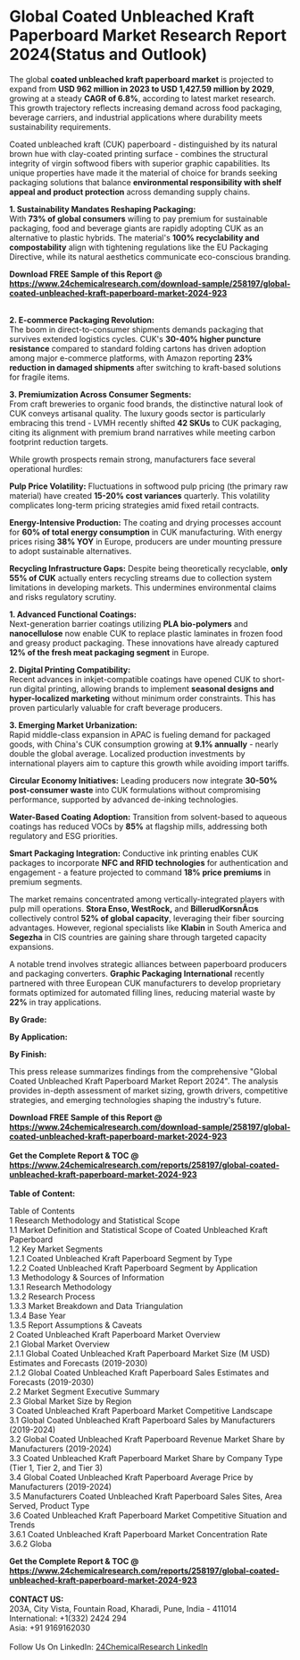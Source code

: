 <h1>Global Coated Unbleached Kraft Paperboard Market Research Report 2024(Status and Outlook)</h1><p>The global <strong>coated unbleached kraft paperboard market</strong> is projected to expand from <strong>USD 962 million in 2023 to USD 1,427.59 million by 2029</strong>, growing at a steady <strong>CAGR of 6.8%</strong>, according to latest market research. This growth trajectory reflects increasing demand across food packaging, beverage carriers, and industrial applications where durability meets sustainability requirements.</p><p>Coated unbleached kraft (CUK) paperboard - distinguished by its natural brown hue with clay-coated printing surface - combines the structural integrity of virgin softwood fibers with superior graphic capabilities. Its unique properties have made it the material of choice for brands seeking packaging solutions that balance <strong>environmental responsibility with shelf appeal and product protection</strong> across demanding supply chains.</p><p><strong>1. Sustainability Mandates Reshaping Packaging:</strong><br>
With <strong>73% of global consumers</strong> willing to pay premium for sustainable packaging, food and beverage giants are rapidly adopting CUK as an alternative to plastic hybrids. The material's <strong>100% recyclability and compostability</strong> align with tightening regulations like the EU Packaging Directive, while its natural aesthetics communicate eco-conscious branding.</p><div><b>Download FREE Sample of this Report @ 
            <a href="https://www.24chemicalresearch.com/download-sample/258197/global-coated-unbleached-kraft-paperboard-market-2024-923">
            https://www.24chemicalresearch.com/download-sample/258197/global-coated-unbleached-kraft-paperboard-market-2024-923</a></b></div><br><p><strong>2. E-commerce Packaging Revolution:</strong><br>
The boom in direct-to-consumer shipments demands packaging that survives extended logistics cycles. CUK's <strong>30-40% higher puncture resistance</strong> compared to standard folding cartons has driven adoption among major e-commerce platforms, with Amazon reporting <strong>23% reduction in damaged shipments</strong> after switching to kraft-based solutions for fragile items.</p><p><strong>3. Premiumization Across Consumer Segments:</strong><br>
From craft breweries to organic food brands, the distinctive natural look of CUK conveys artisanal quality. The luxury goods sector is particularly embracing this trend - LVMH recently shifted <strong>42 SKUs</strong> to CUK packaging, citing its alignment with premium brand narratives while meeting carbon footprint reduction targets.</p><p>While growth prospects remain strong, manufacturers face several operational hurdles:</p><p><strong>Pulp Price Volatility:</strong> Fluctuations in softwood pulp pricing (the primary raw material) have created <strong>15-20% cost variances</strong> quarterly. This volatility complicates long-term pricing strategies amid fixed retail contracts.</p><p><strong>Energy-Intensive Production:</strong> The coating and drying processes account for <strong>60% of total energy consumption</strong> in CUK manufacturing. With energy prices rising <strong>38% YOY</strong> in Europe, producers are under mounting pressure to adopt sustainable alternatives.</p><p><strong>Recycling Infrastructure Gaps:</strong> Despite being theoretically recyclable, <strong>only 55% of CUK</strong> actually enters recycling streams due to collection system limitations in developing markets. This undermines environmental claims and risks regulatory scrutiny.</p><p><strong>1. Advanced Functional Coatings:</strong><br>
Next-generation barrier coatings utilizing <strong>PLA bio-polymers</strong> and <strong>nanocellulose</strong> now enable CUK to replace plastic laminates in frozen food and greasy product packaging. These innovations have already captured <strong>12% of the fresh meat packaging segment</strong> in Europe.</p><p><strong>2. Digital Printing Compatibility:</strong><br>
Recent advances in inkjet-compatible coatings have opened CUK to short-run digital printing, allowing brands to implement <strong>seasonal designs and hyper-localized marketing</strong> without minimum order constraints. This has proven particularly valuable for craft beverage producers.</p><p><strong>3. Emerging Market Urbanization:</strong><br>
Rapid middle-class expansion in APAC is fueling demand for packaged goods, with China's CUK consumption growing at <strong>9.1% annually</strong> - nearly double the global average. Localized production investments by international players aim to capture this growth while avoiding import tariffs.</p><p><strong>Circular Economy Initiatives:</strong> Leading producers now integrate <strong>30-50% post-consumer waste</strong> into CUK formulations without compromising performance, supported by advanced de-inking technologies.</p><p><strong>Water-Based Coating Adoption:</strong> Transition from solvent-based to aqueous coatings has reduced VOCs by <strong>85%</strong> at flagship mills, addressing both regulatory and ESG priorities.</p><p><strong>Smart Packaging Integration:</strong> Conductive ink printing enables CUK packages to incorporate <strong>NFC and RFID technologies</strong> for authentication and engagement - a feature projected to command <strong>18% price premiums</strong> in premium segments.</p><p>The market remains concentrated among vertically-integrated players with pulp mill operations. <strong>Stora Enso, WestRock,</strong> and <strong>BillerudKorsnÃ¤s</strong> collectively control <strong>52% of global capacity</strong>, leveraging their fiber sourcing advantages. However, regional specialists like <strong>Klabin</strong> in South America and <strong>Segezha</strong> in CIS countries are gaining share through targeted capacity expansions.</p><p>A notable trend involves strategic alliances between paperboard producers and packaging converters. <strong>Graphic Packaging International</strong> recently partnered with three European CUK manufacturers to develop proprietary formats optimized for automated filling lines, reducing material waste by <strong>22%</strong> in tray applications.</p><p><strong>By Grade:</strong></p><p><strong>By Application:</strong></p><p><strong>By Finish:</strong></p><p>This press release summarizes findings from the comprehensive "Global Coated Unbleached Kraft Paperboard Market Report 2024". The analysis provides in-depth assessment of market sizing, growth drivers, competitive strategies, and emerging technologies shaping the industry's future.</p><div><b>Download FREE Sample of this Report @ 
            <a href="https://www.24chemicalresearch.com/download-sample/258197/global-coated-unbleached-kraft-paperboard-market-2024-923">
            https://www.24chemicalresearch.com/download-sample/258197/global-coated-unbleached-kraft-paperboard-market-2024-923</a></b></div><br><div><b>Get the Complete Report & TOC @ 
            <a href="https://www.24chemicalresearch.com/reports/258197/global-coated-unbleached-kraft-paperboard-market-2024-923">
            https://www.24chemicalresearch.com/reports/258197/global-coated-unbleached-kraft-paperboard-market-2024-923</a></b></div><br>
            <b>Table of Content:</b><p>Table of Contents<br />
1 Research Methodology and Statistical Scope<br />
1.1 Market Definition and Statistical Scope of Coated Unbleached Kraft Paperboard<br />
1.2 Key Market Segments<br />
1.2.1 Coated Unbleached Kraft Paperboard Segment by Type<br />
1.2.2 Coated Unbleached Kraft Paperboard Segment by Application<br />
1.3 Methodology & Sources of Information<br />
1.3.1 Research Methodology<br />
1.3.2 Research Process<br />
1.3.3 Market Breakdown and Data Triangulation<br />
1.3.4 Base Year<br />
1.3.5 Report Assumptions & Caveats<br />
2 Coated Unbleached Kraft Paperboard Market Overview<br />
2.1 Global Market Overview<br />
2.1.1 Global Coated Unbleached Kraft Paperboard Market Size (M USD) Estimates and Forecasts (2019-2030)<br />
2.1.2 Global Coated Unbleached Kraft Paperboard Sales Estimates and Forecasts (2019-2030)<br />
2.2 Market Segment Executive Summary<br />
2.3 Global Market Size by Region<br />
3 Coated Unbleached Kraft Paperboard Market Competitive Landscape<br />
3.1 Global Coated Unbleached Kraft Paperboard Sales by Manufacturers (2019-2024)<br />
3.2 Global Coated Unbleached Kraft Paperboard Revenue Market Share by Manufacturers (2019-2024)<br />
3.3 Coated Unbleached Kraft Paperboard Market Share by Company Type (Tier 1, Tier 2, and Tier 3)<br />
3.4 Global Coated Unbleached Kraft Paperboard Average Price by Manufacturers (2019-2024)<br />
3.5 Manufacturers Coated Unbleached Kraft Paperboard Sales Sites, Area Served, Product Type<br />
3.6 Coated Unbleached Kraft Paperboard Market Competitive Situation and Trends<br />
3.6.1 Coated Unbleached Kraft Paperboard Market Concentration Rate<br />
3.6.2 Globa</p><div><b>Get the Complete Report & TOC @ 
            <a href="https://www.24chemicalresearch.com/reports/258197/global-coated-unbleached-kraft-paperboard-market-2024-923">
            https://www.24chemicalresearch.com/reports/258197/global-coated-unbleached-kraft-paperboard-market-2024-923</a></b></div><br><b>CONTACT US:</b><br>
            203A, City Vista, Fountain Road, Kharadi, Pune, India - 411014<br>
            International: +1(332) 2424 294<br>
            Asia: +91 9169162030 <br><br>
            Follow Us On LinkedIn: <a href="https://www.linkedin.com/company/24chemicalresearch/">24ChemicalResearch LinkedIn</a>